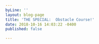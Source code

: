 ```yaml
---
byLine: ''
layout: blog-page
title: 'THE SPECIAL:  Obstacle Course!'
date: 2018-10-16 14:03:22 -0400
published: false

---
```

